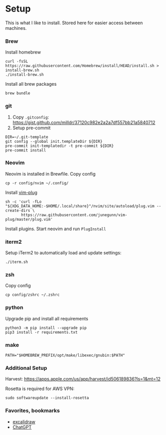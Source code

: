 # Setup

This is what I like to install. Stored here for easier access between machines.

### Brew

Install homebrew

```console
curl -fsSL https://raw.githubusercontent.com/Homebrew/install/HEAD/install.sh > install-brew.sh
./install-brew.sh
```

Install all brew packages

```
brew bundle
```

### git

1. Copy `.gitconfig`: https://gist.github.com/milldr/37120c982e2a2a7df557bb21a5840712
1. Setup pre-commit

```console
DIR=~/.git-template
git config --global init.templateDir ${DIR}
pre-commit init-templatedir -t pre-commit ${DIR}
pre-commit install
```

### Neovim

Neovim is installed in Brewfile. Copy config

```console
cp -r config/nvim ~/.config/
```

Install [vim-plug](https://github.com/junegunn/vim-plug#neovim)

```console
sh -c 'curl -fLo "${XDG_DATA_HOME:-$HOME/.local/share}"/nvim/site/autoload/plug.vim --create-dirs \
       https://raw.githubusercontent.com/junegunn/vim-plug/master/plug.vim'
```

Install plugins. Start neovim and run `PlugInstall`


### iterm2

Setup iTerm2 to automatically load and update settings:

```console
./iterm.sh
```

### zsh

Copy config

```console
cp config/zshrc ~/.zshrc
```

### python

Upgrade pip and install all requirements

```console
python3 -m pip install --upgrade pip
pip3 install -r requirements.txt
```

### make

```console
PATH="$HOMEBREW_PREFIX/opt/make/libexec/gnubin:$PATH"
```

### Additional Setup

Harvest: https://apps.apple.com/us/app/harvest/id506189836?ls=1&mt=12

Rosetta is required for AWS VPN:

```console
sudo softwareupdate --install-rosetta
```

### Favorites, bookmarks

- [excalidraw](https://app.excalidraw.com/)
- [ChatGPT](https://chat.openai.com/)
